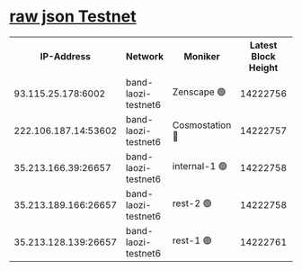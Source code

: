 
[raw json Testnet](https://rpc-check.bandt.stavr.tech/bandt/rpcbandt_result.json)
=

<table><tr><th>IP-Address</th><th>Network</th><th>Moniker</th><th>Latest Block Height</th><th>Earliest Block Height</th><th>Catching Up</th><th>Tx Index</th><th>Voting Power</th><th>Scan Time</th></tr><tr><td>93.115.25.178:6002</td><td>band-laozi-testnet6</td><td>Zenscape 🟢</td><td>14222756</td><td>12460001</td><td>False</td><td>on</td><td>0</td><td>2023-12-26T00:08:23.523829290UTC</td></tr><tr><td>222.106.187.14:53602</td><td>band-laozi-testnet6</td><td>Cosmostation 🔴</td><td>14222757</td><td>13177501</td><td>False</td><td>on</td><td>2203223</td><td>2023-12-26T00:08:25.318997109UTC</td></tr><tr><td>35.213.166.39:26657</td><td>band-laozi-testnet6</td><td>internal-1 🟢</td><td>14222758</td><td>14122758</td><td>False</td><td>on</td><td>0</td><td>2023-12-26T00:08:26.615056936UTC</td></tr><tr><td>35.213.189.166:26657</td><td>band-laozi-testnet6</td><td>rest-2 🟢</td><td>14222758</td><td>14122758</td><td>False</td><td>on</td><td>0</td><td>2023-12-26T00:08:27.877624258UTC</td></tr><tr><td>35.213.128.139:26657</td><td>band-laozi-testnet6</td><td>rest-1 🟢</td><td>14222761</td><td>14122761</td><td>False</td><td>on</td><td>0</td><td>2023-12-26T00:08:33.184296237UTC</td></tr></table>
